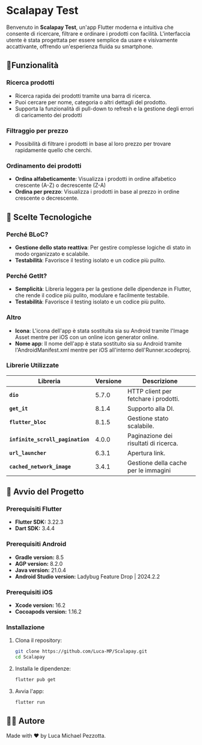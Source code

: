 # Scalapay Test

Benvenuto in **Scalapay Test**, un'app Flutter moderna e intuitiva che consente di ricercare, filtrare e ordinare i prodotti con facilità. L'interfaccia utente è stata progettata per essere semplice da usare e visivamente accattivante, offrendo un'esperienza fluida su smartphone.

## 🌟Funzionalità

### **Ricerca prodotti**
- Ricerca rapida dei prodotti tramite una barra di ricerca.
- Puoi cercare per nome, categoria o altri dettagli del prodotto.
- Supporta la funzionalità di pull-down to refresh e la gestione degli errori di caricamento dei prodotti

### **Filtraggio per prezzo**
- Possibilità di filtrare i prodotti in base al loro prezzo per trovare rapidamente quello che cerchi.

### **Ordinamento dei prodotti**
- **Ordina alfabeticamente**: Visualizza i prodotti in ordine alfabetico crescente (A-Z) o decrescente (Z-A)
- **Ordina per prezzo**: Visualizza i prodotti in base al prezzo in ordine crescente o decrescente.


## 🎨 **Scelte Tecnologiche**
### **Perché BLoC**?
- **Gestione dello stato reattiva**: Per gestire complesse logiche di stato in modo organizzato e scalabile.
- **Testabilità**: Favorisce il testing isolato e un codice più pulito.

### **Perché GetIt**?
- **Semplicità**: Libreria leggera per la gestione delle dipendenze in Flutter, che rende il codice più pulito, modulare e facilmente testabile.
- **Testabilità**: Favorisce il testing isolato e un codice più pulito.

### **Altro**
- **Icona**: L'icona dell'app è stata sostituita sia su Android tramite l'Image Asset mentre per iOS con un online icon generator online.
- **Nome app**: Il nome dell'app è stata sostituito sia su Android tramite l'AndroidManifest.xml mentre per iOS all'interno dell'Runner.xcodeproj.

### **Librerie Utilizzate**
| Libreria                         | Versione | Descrizione                           |
|----------------------------------|----------|---------------------------------------|
| **`dio`**                        | 5.7.0    | HTTP client per fetchare i prodotti.  |
| **`get_it`**                     | 8.1.4    | Supporto alla DI.                     |
| **`flutter_bloc`**               | 8.1.5    | Gestione stato scalabile.             |
| **`infinite_scroll_pagination`** | 4.0.0    | Paginazione dei risultati di ricerca. |
| **`url_launcher`**               | 6.3.1    | Apertura link.                        |
| **`cached_network_image`**       | 3.4.1    | Gestione della cache per le immagini  |


## 🏁 **Avvio del Progetto**

### Prerequisiti Flutter
- **Flutter SDK:** 3.22.3
- **Dart SDK:** 3.4.4

### Prerequisiti Android
- **Gradle version:** 8.5
- **AGP version:** 8.2.0
- **Java version:** 21.0.4
- **Android Studio version:** Ladybug Feature Drop | 2024.2.2

### Prerequisiti iOS
- **Xcode version:** 16.2
- **Cocoapods version:** 1.16.2

### Installazione
1. Clona il repository:
    ```bash
    git clone https://github.com/Luca-MP/Scalapay.git
    cd Scalapay
    ```
2. Installa le dipendenze:
    ```bash
    flutter pub get
    ```
3. Avvia l'app:
    ```bash
    flutter run
    ```

## 👨‍💻 Autore
Made with ❤️ by Luca Michael Pezzotta.
